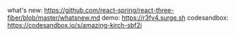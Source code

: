 what's new: https://github.com/react-spring/react-three-fiber/blob/master/whatsnew.md
demo: https://r3fv4.surge.sh
codesandbox: https://codesandbox.io/s/amazing-kirch-sbf2i